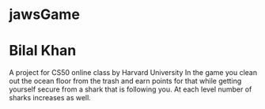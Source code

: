 # jawsGame
# Bilal Khan
A project for CS50 online class by Harvard University
In the game you clean out the ocean floor from the trash and earn points for that while getting yourself secure from a shark that is following you. At each level number of sharks increases as well. 
